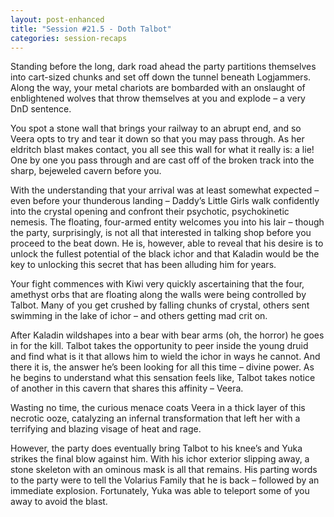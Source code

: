 ```yaml
---
layout: post-enhanced
title: "Session #21.5 - Doth Talbot"
categories: session-recaps
---
```


Standing before the long, dark road ahead the party partitions themselves into cart-sized chunks and set off down the tunnel beneath Logjammers. Along the way, your metal chariots are bombarded with an onslaught of enblightened wolves that throw themselves at you and explode – a very DnD sentence. 

You spot a stone wall that brings your railway to an abrupt end, and so Veera opts to try and tear it down so that you may pass through. As her eldritch blast makes contact, you all see this wall for what it really is: a lie! One by one you pass through and are cast off of the broken track into the sharp, bejeweled cavern before you.

With the understanding that your arrival was at least somewhat expected – even before your thunderous landing – Daddy’s Little Girls walk confidently into the crystal opening and confront their psychotic, psychokinetic nemesis. The floating, four-armed entity welcomes you into his lair – though the party, surprisingly, is not all that interested in talking shop before you proceed to the beat down. He is, however, able to reveal that his desire is to unlock the fullest potential of the black ichor and that Kaladin would be the key to unlocking this secret that has been alluding him for years.

Your fight commences with Kiwi very quickly ascertaining that the four, amethyst orbs that are floating along the walls were being controlled by Talbot. Many of you get crushed by falling chunks of crystal, others sent swimming in the lake of ichor – and others getting mad crit on.

After Kaladin wildshapes into a bear with bear arms (oh, the horror) he goes in for the kill. Talbot takes the opportunity to peer inside the young druid and find what is it that allows him to wield the ichor in ways he cannot. And there it is, the answer he’s been looking for all this time – divine power. As he begins to understand what this sensation feels like, Talbot takes notice of another in this cavern that shares this affinity – Veera.

Wasting no time, the curious menace coats Veera in a thick layer of this necrotic ooze, catalyzing an infernal transformation that left her with a terrifying and blazing visage of heat and rage.

However, the party does eventually bring Talbot to his knee’s and Yuka strikes the final blow against him. With his ichor exterior slipping away, a stone skeleton with an ominous mask is all that remains. His parting words to the party were to tell the Volarius Family that he is back – followed by an immediate explosion. Fortunately, Yuka was able to teleport some of you away to avoid the blast.
